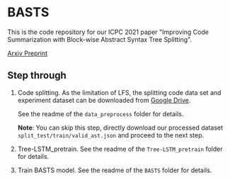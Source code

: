 # BASTS
This is the code repository for our ICPC 2021 paper "Improving Code Summarization with Block-wise Abstract Syntax Tree Splitting".

[Arxiv Preprint](https://arxiv.org/abs/2103.07845)


## Step through
1. Code splitting. As the limitation of LFS, the splitting code data set and experiment dataset can be downloaded from [Google Drive](https://drive.google.com/drive/folders/12N-pBzlHhoIgSku7onVPvQrc_JQJw1Q9?usp=sharing).

	See the readme of the `data_preprocess` folder for details.

	**Note**: You can skip this step, directly download our processed dataset `split_test/train/valid_ast.json` and proceed to the next step.

2. Tree-LSTM_pretrain. See the readme of the `Tree-LSTM_pretrain` folder for details.
   
3. Train BASTS model. See the readme of the `BASTS` folder for details.